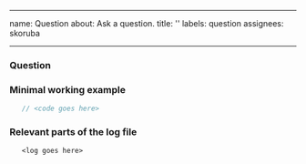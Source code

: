 <!--
  ⚠️ ⚠️ ⚠️ ⚠️ ⚠️ ⚠️
Questions are community supported only and the authors/maintainers may or may not have time to reply. If you or your company would like commercial support, please see [here](https://IdentityServer4.readthedocs.io/en/latest/intro/support.html#commercial-support) for more information.
  ⚠️ ⚠️ ⚠️ ⚠️ ⚠️ ⚠️
-->

---
name: Question
about: Ask a question.
title: ''
labels: question
assignees: skoruba

---

### Question


### Minimal working example

```csharp
   // <code goes here>
```

### Relevant parts of the log file

```
   <log goes here>
```
